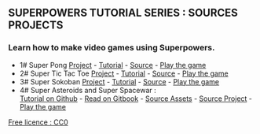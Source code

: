 ## SUPERPOWERS TUTORIAL SERIES : SOURCES PROJECTS
### Learn how to make video games using Superpowers.


* 1# Super Pong [Project](1SuperPong) - [Tutorial][2] - [Source][3] - [Play the game][4]
* 2# Super Tic Tac Toe [Project](2SuperOXO) - [Tutorial][5] - [Source][6] - [Play the game][7]
* 3# Super Sokoban [Project](3SuperSokoban) - [Tutorial][8] - [Source][9] - [Play the game][10]
* 4# Super Asteroids and Super Spacewar :  
[Tutorial on Github][12] - [Read on Gitbook][11] - [Source Assets][13] - [Source Project](4SuperAsteroids) - [Play the game][14]

[1]: https://creativecommons.org/publicdomain/zero/1.0/
[2]: https://github.com/mseyne/superpowers-tutorials/tree/master/1SuperPong
[3]: https://github.com/mseyne/superpowers-sources/tree/master/1SuperPong
[4]: http://mseyne.itch.io/pong
[5]: https://github.com/mseyne/superpowers-tutorials/tree/master/2SuperOXO
[6]: https://github.com/mseyne/superpowers-sources/tree/master/2SuperOXO
[7]: http://mseyne.itch.io/oxo
[8]: https://github.com/mseyne/superpowers-tutorials/tree/master/3SuperSokoban
[9]: https://github.com/mseyne/superpowers-sources/tree/master/3SuperSokoban
[10]: http://mseyne.itch.io/sokoban
[11]: https://www.gitbook.com/book/mseyne/super-asteroids-and-super-spacewar/details
[12]: https://github.com/mseyne/superpowers-tutorials/tree/master/4SuperAsteroids
[13]: https://github.com/mseyne/superpowers-sources/tree/master/4SuperAsteroids
[14]: https://mseyne.itch.io/super-asteroids-and-super-spacewar

[Free licence : CC0][1]